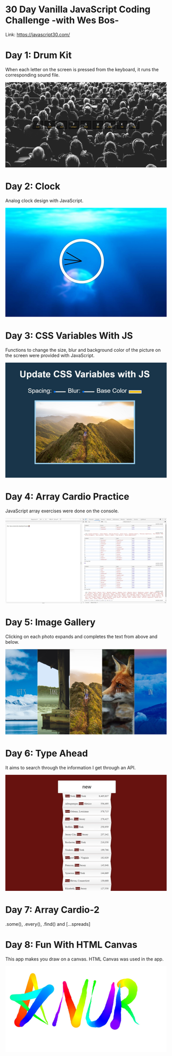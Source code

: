 # 30 Day Vanilla JavaScript Coding Challenge  -with Wes Bos- 
Link: https://javascript30.com/

# Day 1: Drum Kit
When each letter on the screen is pressed from the keyboard, it runs the corresponding sound file.

![](01-DrumKit/01.jpg)

# Day 2: Clock
Analog clock design with JavaScript.

![](02-Clock/02.jpg)

# Day 3: CSS Variables With JS
Functions to change the size, blur and background color of the picture on the screen were provided with JavaScript.

![](03-CSSVariablesWithJS/03.jpg)

# Day 4: Array Cardio Practice
JavaScript array exercises were done on the console.

![](04-ArrayCardioPractice/04.jpg)

# Day 5: Image Gallery
Clicking on each photo expands and completes the text from above and below.

![](05-ImageGallery/05.jpg)

# Day 6: Type Ahead
It aims to search through the information I get through an API.

![](06-TypeAhead/06.jpg)

# Day 7: Array Cardio-2

.some(), .every(), .find() and [...spreads]

# Day 8: Fun With HTML Canvas
This app makes you draw on a canvas. HTML Canvas was used in the app.

![](08-HTMLCanvas/08.jpg)
